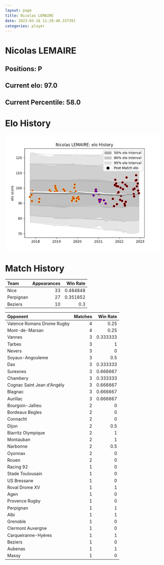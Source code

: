 ```yaml
---  
layout: page  
title: Nicolas LEMAIRE  
date: 2023-03-16 11:29:40.337391  
categories: player  
---
```

# Nicolas LEMAIRE

## Positions: P

## Current elo: 97.0

## Current Percentile: 58.0

# Elo History


![elo history](history_NicolasLEMAIRE.png)
# Match History


| Team      |   Appearances |   Win Rate |
|:----------|--------------:|-----------:|
| Nice      |            33 |   0.484848 |
| Perpignan |            27 |   0.351852 |
| Beziers   |            10 |   0.3      |

| Opponent                   |   Matches |   Win Rate |
|:---------------------------|----------:|-----------:|
| Valence Romans Drome Rugby |         4 |   0.25     |
| Mont-de-Marsan             |         4 |   0.25     |
| Vannes                     |         3 |   0.333333 |
| Tarbes                     |         3 |   1        |
| Nevers                     |         3 |   0        |
| Soyaux-Angouleme           |         3 |   0.5      |
| Dax                        |         3 |   0.333333 |
| Suresnes                   |         3 |   0.666667 |
| Chambery                   |         3 |   0.333333 |
| Cognac Saint Jean d'Angély |         3 |   0.666667 |
| Blagnac                    |         3 |   0.666667 |
| Aurillac                   |         3 |   0.666667 |
| Bourgoin-Jallieu           |         2 |   0        |
| Bordeaux Begles            |         2 |   0        |
| Connacht                   |         2 |   0        |
| Dijon                      |         2 |   0.5      |
| Biarritz Olympique         |         2 |   1        |
| Montauban                  |         2 |   1        |
| Narbonne                   |         2 |   0.5      |
| Oyonnax                    |         2 |   0        |
| Rouen                      |         2 |   0        |
| Racing 92                  |         1 |   0        |
| Stade Toulousain           |         1 |   0        |
| US Bressane                |         1 |   0        |
| Roval Drome XV             |         1 |   1        |
| Agen                       |         1 |   0        |
| Provence Rugby             |         1 |   0        |
| Perpignan                  |         1 |   1        |
| Albi                       |         1 |   1        |
| Grenoble                   |         1 |   0        |
| Clermont Auvergne          |         1 |   0        |
| Carqueiranne-Hyères        |         1 |   1        |
| Beziers                    |         1 |   0        |
| Aubenas                    |         1 |   1        |
| Massy                      |         1 |   0        |
